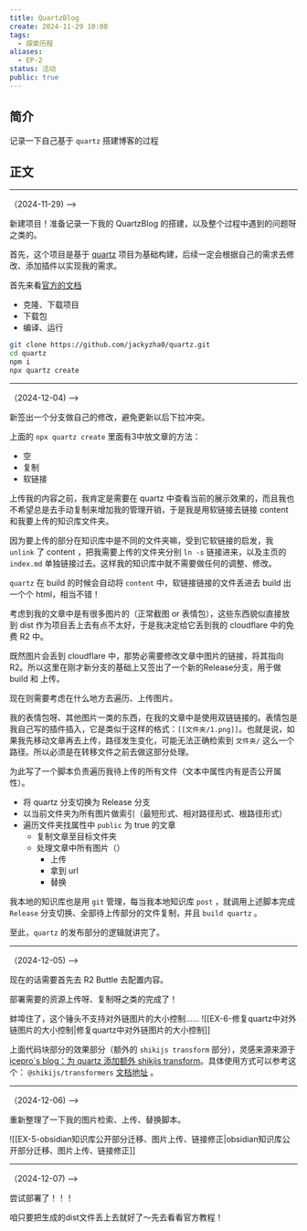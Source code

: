 ```yaml
---
title: QuartzBlog
create: 2024-11-29 10:08
tags:
  - 探索历程
aliases:
  - EP-2
status: 活动
public: true
---
```

## 简介

记录一下自己基于 `quartz` 搭建博客的过程 

## 正文

---
（2024-11-29) -->

新建项目！准备记录一下我的 QuartzBlog 的搭建，以及整个过程中遇到的问题呀之类的。

首先，这个项目是基于 [quartz](https://github.com/jackyzha0/quartz) 项目为基础构建，后续一定会根据自己的需求去修改、添加插件以实现我的需求。

首先来看[官方的文档](https://quartz.jzhao.xyz/)
- 克隆、下载项目
- 下载包
- 编译、运行

```bash
git clone https://github.com/jackyzha0/quartz.git
cd quartz
npm i
npx quartz create
```

---
（2024-12-04) -->

新签出一个分支做自己的修改，避免更新以后下拉冲突。

上面的 `npx quartz create` 里面有3中放文章的方法：
- 空
- 复制
- 软链接

上传我的内容之前，我肯定是需要在 quartz 中查看当前的展示效果的，而且我也不希望总是去手动复制来增加我的管理开销，于是我是用软链接去链接 content 和我要上传的知识库文件夹。

因为要上传的部分在知识库中是不同的文件夹嘛，受到它软链接的启发，我 `unlink` 了 content ，把我需要上传的文件夹分别 `ln -s` 链接进来，以及主页的 `index.md` 单独链接过去。这样我的知识库中就不需要做任何的调整、修改。

`quartz` 在 build 的时候会自动将 `content` 中，软链接链接的文件丢进去 build 出一个个 html，相当不错！

考虑到我的文章中是有很多图片的（正常截图 or 表情包），这些东西貌似直接放到 dist 作为项目丢上去有点不太好，于是我决定给它丢到我的 cloudflare 中的免费 R2 中。

既然图片会丢到 cloudflare 中，那势必需要修改文章中图片的链接，将其指向 R2。所以这里在刚才新分支的基础上又签出了一个新的Release分支，用于做 build 和 上传。

现在则需要考虑在什么地方去遍历、上传图片。

我的表情包呀、其他图片一类的东西，在我的文章中是使用双链链接的。表情包是我自己写的插件插入，它是类似于这样的格式：`[[文件夹/1.png]]`。也就是说，如果我先移动文章再去上传，路径发生变化，可能无法正确检索到 `文件夹/` 这么一个路径。所以必须是在转移文件之前去做这部分处理。

为此写了一个脚本负责遍历我待上传的所有文件（文本中属性内有是否公开属性）。
- 将 quartz 分支切换为 Release 分支
- 以当前文件夹为所有图片做索引（最短形式、相对路径形式、根路径形式）
- 遍历文件夹找属性中 `public` 为 true 的文章
	- 复制文章至目标文件夹
	- 处理文章中所有图片（）
		- 上传
		- 拿到 url
		- 替换


我本地的知识库也是用 `git` 管理，每当我本地知识库 `post` ，就调用上述脚本完成 `Release` 分支切换、全部待上传部分的文件复制，并且 `build quartz` 。

至此，`quartz` 的发布部分的逻辑就讲完了。

---
（2024-12-05) -->


现在的话需要首先去 R2 Buttle 去配置内容。

部署需要的资源上传呀、复制呀之类的完成了！

蚌埠住了，这个锤头不支持对外链图片的大小控制……
![[EX-6-修复quartz中对外链图片的大小控制|修复quartz中对外链图片的大小控制]]


上面代码块部分的效果部分（额外的 `shikijs transform` 部分），灵感来源来源于 [icepro\`s blog：为 quartz 添加额外 shikijs transform](https://iceprosurface.com/%E6%9D%82%E8%AE%B0/%E5%8D%9A%E5%AE%A2%E5%BC%80%E5%8F%91%E4%B8%8E%E7%BB%B4%E6%8A%A4/%E4%B8%BA-quartz-%E6%B7%BB%E5%8A%A0%E9%A2%9D%E5%A4%96-shikijs-transform)。具体使用方式可以参考这个： `@shikijs/transformers` [文档地址](https://shiki.style/packages/transformers) 。

---
（2024-12-06) -->

重新整理了一下我的图片检索、上传、替换脚本。

![[EX-5-obsidian知识库公开部分迁移、图片上传、链接修正|obsidian知识库公开部分迁移、图片上传、链接修正]]


---
（2024-12-07) -->

尝试部署了！！！

咱只要把生成的dist文件丢上去就好了～先去看看官方教程！



